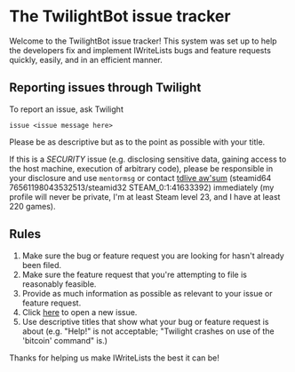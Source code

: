 The TwilightBot issue tracker
==================

Welcome to the TwilightBot issue tracker! This system was set up to help the developers fix and implement IWriteLists bugs and feature requests quickly, easily, and in an efficient manner.

## Reporting issues through Twilight
To report an issue, ask Twilight

    issue <issue message here>

Please be as descriptive but as to the point as possible with your title.

If this is a *SECURITY* issue (e.g. disclosing sensitive data, gaining access to the host machine, execution of arbitrary code), please be responsible in your disclosure and use ```mentormsg``` or contact [tdlive aw'sum](http://steamcommunity.com/profiles/76561198043532513) (steamid64 76561198043532513/steamid32 STEAM_0:1:41633392) immediately (my profile will never be private, I'm at least Steam level 23, and I have at least 220 games).

## Rules

1. Make sure the bug or feature request you are looking for hasn't already been filed.
2. Make sure the feature request that you're attempting to file is reasonably feasible.
3. Provide as much information as possible as relevant to your issue or feature request.
4. Click [here](https://github.com/TDLive/iwritelists-issues/issues/new) to open a new issue.
5. Use descriptive titles that show what your bug or feature request is about (e.g. "Help!" is not acceptable; "Twilight crashes on use of the 'bitcoin' command" is.)

Thanks for helping us make IWriteLists the best it can be!
